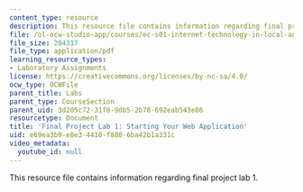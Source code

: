 ```yaml
---
content_type: resource
description: This resource file contains information regarding final project lab 1.
file: /ol-ocw-studio-app/courses/ec-s01-internet-technology-in-local-and-global-communities-spring-2005-summer-2005/e69ea3b9e8e34410f8806ba42b1a331c_MITEC_S01S05_hello_world.pdf
file_size: 204317
file_type: application/pdf
learning_resource_types:
- Laboratory Assignments
license: https://creativecommons.org/licenses/by-nc-sa/4.0/
ocw_type: OCWFile
parent_title: Labs
parent_type: CourseSection
parent_uid: 3d205c72-31f8-9db5-2b70-692eab543e86
resourcetype: Document
title: 'Final Project Lab 1: Starting Your Web Application'
uid: e69ea3b9-e8e3-4410-f880-6ba42b1a331c
video_metadata:
  youtube_id: null
---
```

This resource file contains information regarding final project lab 1.